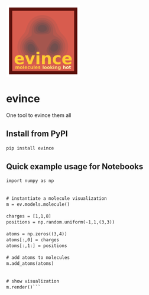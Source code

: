<img src="graphics/evince_logo.png" width ="200px">

# evince

One tool to evince them all

## Install from PyPI

```pip install evince```

## Quick example usage for Notebooks

```import evince as ev
import numpy as np


# instantiate a molecule visualization
m = ev.models.molecule() 

charges = [1,1,8]
positions = np.random.uniform(-1,1,(3,3))

atoms = np.zeros((3,4))
atoms[:,0] = charges
atoms[:,1:] = positions

# add atoms to molecules
m.add_atoms(atoms)


# show visualization
m.render()```
